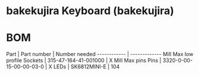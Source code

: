 # bakekujira Keyboard (bakekujira)

# BOM

Part | Part number | Number needed
------------ | -------------
 Mill Max low profile Sockets | 315-47-164-41-001000 | X
 Mill Max pins Pins |  3320-0-00-15-00-00-03-0 | X
 LEDs | SK6812MINI-E | 104

